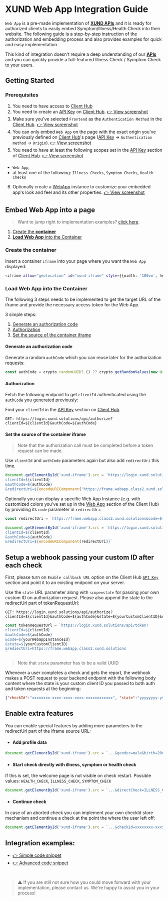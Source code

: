 # XUND Web App Integration Guide

`Web App` is a pre-made implementation of **[XUND APIs](https://xund-api-documentation.scrollhelp.site/xund-api-documentation/latest/general-information)** and it is ready for authorized clients to easily embed Symptom/Illness/Health Check into their website. The following guide is a step-by-step instruction of the authorization and embedding process and also provides examples for quick and easy implementation.

This kind of integration doesn't require a deep understanding of our **[APIs](https://xund-api-documentation.scrollhelp.site/xund-api-documentation/latest/general-information)** and you can quickly provide a full-featured Illness Check / Symptom Check to your users. 

## Getting Started
### Prerequisites

1. You need to have access to [Client Hub](https://clienthub.xund.solutions/)
2. You need to create an [API Key](https://clienthub.beta.xund.solutions/key) on [Client Hub](https://clienthub.xund.solutions/).  [👉 View screenshot](readme-assets/clienthub-apikey-create.png) 
3. Make sure you've selected `Frontend` as the `Authentication Method` in the [Client Hub](https://clienthub.xund.solutions/). [👉 View screenshot](readme-assets/clienthub-apikey-frontend.png)
4. You can only embed `Web App` on the page with the exact origin you've previously defined on [Client Hub](https://clienthub.xund.solutions/)'s page ([API Key](https://clienthub.beta.xund.solutions/key/) → `Authentication method` → `Origin`). [👉 View screenshot](readme-assets/clienthub-apikey-origin.png)
5. You need to have at least the following scopes set in the [API Key](https://clienthub.beta.xund.solutions/key/) section of [Client Hub](https://clienthub.xund.solutions/).  [👉 View screenshot](readme-assets/clienthub-apikey-scopes.png) 
* `Web App`, 
* at least one of the following: `Illness Checks`, `Symptom Checks`, `Health Checks`
6. Optionally create a [WebApp](https://clienthub.beta.xund.solutions/webApp/) instance to customize your embedded app's look and feel and its other properties. [👉 View screenshot](readme-assets/clienthub-webapp-customize.png)

## Embed Web App into a page

> Want to jump right to implementation examples? [click here](public/index-simple.html).

1. [Create the **container**](#create-the-container)
2. [**Load Web App** into the Container](#load-web-app-into-the-container)

### Create the container

Insert a container `iframe` into your page where you want the `Web App` displayed:

```bash
<iframe allow="geolocation" id="xund-iframe" style={{width: '100vw', height: '100vh', border: 'none' }} title="XUND Application Frame" />
```

### Load Web App into the Container

The following 3 steps needs to be implemented to get the target URL of the iframe and provide the necessary access token for the Web App.

3 simple steps:
1. [Generate an authorization code](#generate-an-authorization-code)
2. [Authorization](#authorization)
3. [Set the source of the container iframe](#set-the-source-of-the-container-iframe)

#### Generate an authorization code

Generate a random `authCode` which you can reuse later for the authorization requests: 

```javascript
const authCode = crypto.randomUUID?.() ?? crypto.getRandomValues(new Uint32Array(40)).join('')
```

#### Authorization

Fetch the following endpoint to get `clientId` authenticated using the [`authCode`](#generate-an-authorization-code) you generated previously:

Find your `clientId` in the [API Key](https://clienthub.xund.solutions/key) section on [Client Hub](https://clienthub.xund.solutions/).

```http
GET: https://login.xund.solutions/api/authorize?clientId=${clientId}&authCode=${authCode}
```

#### Set the source of the container iframe

> Note that the authorization call must be completed before a token request can be made. 

Use `clientId` and `authCode` parameters again but also add `redirectUri` this time. 

```javascript
document.getElementById('xund-iframe').src = `https://login.xund.solutions/api/token?
clientId=${clientId}
&authCode=${authCode}
&redirectUri=${encodeURIComponent('https://frame.webapp.class2.xund.solutions')}`
```

Optionally you can display a specific Web App Instance (e.g. with customized colors you've set up in the [Web App](https://clienthub.xund.solutions/webApp) section of the Client Hub) by providing its `code` parameter in `redirectUri`:

```javascript
const redirectUri = `https://frame.webapp.class2.xund.solutions&code=${yourWebappInstanceId}`;

document.getElementById('xund-iframe').src = `https://login.xund.solutions/api/token?
clientId=${clientId}
&authCode=${authCode}
&redirectUri=${encodeURIComponent(redirectUri)}`
```


## Setup a webhook passing your custom ID after each check

First, please turn on `Enable callback URL` option on the Client Hub [`API Key`](https://clienthub.xund.solutions/key) section and point it to an existing endpoint on your server. 

Use the `state` URL parameter along with `scope=state` for passing your own custom ID on authorization request. Please also append the state to the redirectUri part of tokenRequestUrl:

```http
GET: https://login.xund.solutions/api/authorize?clientId=${clientId}&authCode=${authCode}&state=${yourCustomClientID}&scope=state
```

```javascript
const tokenRequestUrl = `https://login.xund.solutions/api/token?
clientId=${clientId}
&authCode=${authCode}
&code=${yourWebappInstanceId}
&state=${yourCustomClientID}
&rediectUri=https://frame.webapp.class2.xund.solutions
`
```

> Note that `state` parameter has to be a valid UUID

Whenever a user completes a check and gets the report, the webhook makes a POST request to your backend endpoint with the following body content where the state is your custom client ID you passed to both auth and token requests at the beginning:

```json
{"checkId":"xxxxxxxx-xxxx-xxxx-xxxx-xxxxxxxxxxxx", "state":"yyyyyyyy-yyyy-yyyy-yyyy-yyyyyyyyyyyy"}
```


## Enable extra features

You can enable special features by adding more parameters to the redirectUri part of the iframe source URL: 

* #### Add profile data

```javascript
document.getElementById('xund-iframe').src = `...&gender=male&birth=2000-12-31`
```

* #### Start check directly with illness, symptom or health check

If this is set, the welcome page is not visible on check restart. Possible values: `HEALTH_CHECK`, `ILLNESS_CHECK`, `SYMPTOM_CHECK`

```javascript
document.getElementById('xund-iframe').src = `...&directCheck=ILLNESS_CHECK`
```

* #### Continue check
In case of an aborted check you can implement your own checkId store mechanism and continue a check at the point the where the user left off:
```javascript
document.getElementById('xund-iframe').src = `...&checkId=xxxxxxxx-xxxx-xxxx-xxxx-xxxxxxxxxxxx`
```

## Integration examples: 

* [👉 Simple code snippet](public/js/simple.js)
* [👉 Advanced code snippet](public/js/advanced.js)

#

> ⚠️ If you are still not sure how you could move forward with your implementation, please contact us. We're happy to assist you in your process!
